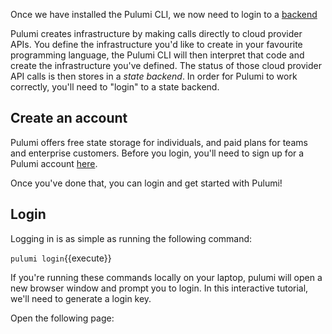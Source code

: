 Once we have installed the Pulumi CLI, we now need to login to a [backend](https://www.pulumi.com/docs/intro/concepts/state/)

Pulumi creates infrastructure by making calls directly to cloud provider APIs. You define the infrastructure you'd like to create in your favourite programming language, the Pulumi CLI will then interpret that code and create the infrastructure you've defined. The status of those cloud provider API calls is then stores in a _state backend_. In order for Pulumi to work correctly, you'll need to "login" to a state backend.

## Create an account

Pulumi offers free state storage for individuals, and paid plans for teams and enterprise customers. Before you login, you'll need to sign up for a Pulumi account [here](https://app.pulumi.com/).

Once you've done that, you can login and get started with Pulumi!

## Login

Logging in is as simple as running the following command:

`pulumi login`{{execute}}

If you're running these commands locally on your laptop, pulumi will open a new browser window and prompt you to login. In this interactive tutorial, we'll need to generate a login key.

Open the following page:

